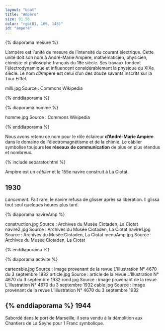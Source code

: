 ```yaml
---
layout: "boat"
title: "Ampère"
size: 91.50
color: "rgb(81, 166, 148)"
id: "ampere"
---
```


{% diaporama mesure %}


L’ampère est l’unité de mesure de l’intensité du courant électrique. Cette unité doit son nom à André-Marie Ampère, mathématicien, physicien, chimiste et philosophe français du 18e siècle. Ses travaux fondent l'électrodynamique et influencent considérablement la physique du XIXe siècle. Le nom d’Ampère est celui d’un des douze savants inscrits sur la Tour Eiffel.

milli.jpg
Source : Commons Wikipedia

{% enddiaporama %}


{% diaporama homme %}

homme.jpg
Source : Commons Wikipedia

{% enddiaporama %}


Nous avons retenu ce nom pour le rôle éclaireur **d’André-Marie Ampère** dans le domaine de l'électromagnétisme et de la chimie. Le câblier symbolise toujours **les réseaux de communication** de plus en plus étendus et nombreux.

{% include separator.html %}

Ampère est un _câblier_ et le 155e navire construit à La Ciotat.

1930
------------

_Lancement_. Fait rare, le navire refusa de glisser après sa libération. Il glissa tout seul quelques heures plus tard.

{% diaporama navireAmp %}

construction.jpg
Source : Archives du Musée Ciotaden, La Ciotat
navire2.jpg
Source : Archives du Musée Ciotaden, La Ciotat
navire1.jpg
Source : Archives du Musée Ciotaden, La Ciotat
menuAmp.jpg
Source : Archives du Musée Ciotaden, La Ciotat

{% enddiaporama %}

{% diaporama activite %}

cartecable.jpg
Source : image provenant de la revue L’Illustration N° 4670 du 3 septembre 1932
article.jpg
Source : article de la revue L’Illustration N° 4670 du 3 septembre 1932
rond.jpg
Source : image provenant de la revue L’Illustration N° 4670 du 3 septembre 1932
cable.jpg
Source : image provenant de la revue L’Illustration N° 4670 du 3 septembre 1932


{% enddiaporama %}
1944
------------

Sabordé dans le port de Marseille, il sera vendu à la démolition aux Chantiers de La Seyne pour 1 Franc symbolique.


